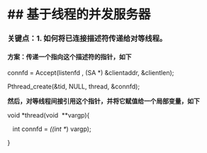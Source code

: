 # \## 基于线程的并发服务器

### **关键点：1. 如何将已连接描述符传递给对等线程。**

#### 方案：传递一个指向这个描述符的指针，如下

connfd = Accept(listenfd , (SA \*) &clientaddr, &clientlen);

Pthread_create(&tid, NULL, thread, &connfd);

**然后，对等线程间接引用这个指针，并将它赋值给一个局部变量，如下**

void *thread(void  \**vargp){

   int connfd = *((int \**) vargp);

}

